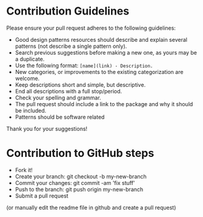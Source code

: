 # Contribution Guidelines

Please ensure your pull request adheres to the following guidelines:

- Good design patterns resources should describe and explain several patterns (not describe a single pattern only).
- Search previous suggestions before making a new one, as yours may be a duplicate.
- Use the following format: `[name](link) - Description.`
- New categories, or improvements to the existing categorization are welcome.
- Keep descriptions short and simple, but descriptive.
- End all descriptions with a full stop/period.
- Check your spelling and grammar.
- The pull request should include a link to the package and why it should be included.
- Patterns should be software related


Thank you for your suggestions!

# Contribution to GitHub steps

- Fork it!
- Create your branch: git checkout -b my-new-branch
- Commit your changes: git commit -am 'fix stuff'
- Push to the branch: git push origin my-new-branch
- Submit a pull request

(or manually edit the readme file in github and create a pull request)
